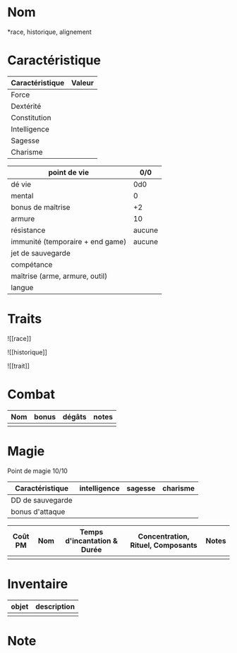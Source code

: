 # Nom
*race, historique, alignement
# Caractéristique

| Caractéristique | Valeur |
| --------------- | ------ |
| Force           |        |
| Dextérité       |        |
| Constitution    |        |
| Intelligence    |        |
| Sagesse         |        |
| Charisme        |        |

| point de vie                     | 0/0    |
| -------------------------------- | ------ |
| dé vie                           | 0d0    |
| mental                           | 0      |
| bonus de maîtrise                | +2     |
| armure                           | 10     |
| résistance                       | aucune |
| immunité (temporaire + end game) | aucune |
| jet de sauvegarde                |        |
| compétance                       |        |
| maîtrise (arme, armure, outil)   |        |
| langue                           |        |
# Traits
![[race]]

![[historique]]

![[trait]]
# Combat

| Nom | bonus | dégâts | notes |
| --- | ----- | ------ | ----- |
|     |       |        |       |
# Magie
Point de magie 10/10

| Caractéristique  | intelligence | sagesse | charisme |
| ---------------- | ------------ | ------- | -------- |
| DD de sauvegarde |              |         |          |
| bonus d'attaque  |              |         |          |

| Coût PM | Nom | Temps d'incantation & Durée | Concentration, Rituel, Composants | Notes |
| ------- | --- | --------------------------- | --------------------------------- | ----- |
|         |     |                             |                                   |       |
# Inventaire

| objet | description |
| ----- | ----------- |
|       |             |
# Note
